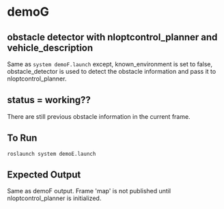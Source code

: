 # demoG

## obstacle detector with nloptcontrol_planner and vehicle_description
Same as `system demoF.launch` except, known_environment is set to false, obstacle_detector is used to detect the obstacle information and pass it to nloptcontrol_planner.

## status = working??
There are still previous obstacle information in the current frame.  

## To Run
```
roslaunch system demoE.launch
```

## Expected Output
Same as demoF output.
Frame 'map' is not published until nloptcontrol_planner is initialized.
